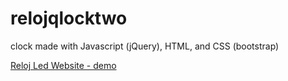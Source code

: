 # relojqlocktwo
clock made with Javascript (jQuery), HTML, and CSS (bootstrap)

[Reloj Led Website - demo](https://dangakunclock2.w3spaces.com/)
